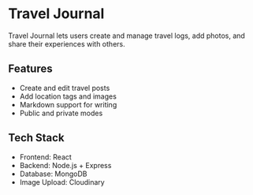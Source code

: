 # Travel Journal

Travel Journal lets users create and manage travel logs, add photos, and share their experiences with others.

## Features
- Create and edit travel posts
- Add location tags and images
- Markdown support for writing
- Public and private modes

## Tech Stack
- Frontend: React
- Backend: Node.js + Express
- Database: MongoDB
- Image Upload: Cloudinary
